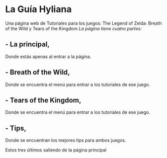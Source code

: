 # La Guía Hyliana
Una página web de Tutoriales para los juegos: The Legend of Zelda: Breath of the Wild y Tears of the Kingdom
*La página tiene cuatro partes:*
## - La principal,
 Donde estás apenas al entrar a la página.
  ## - Breath of the Wild,
 Donde se encuentra el menú para entrar a los tutoriales de ese juego.
  ## - Tears of the Kingdom,
 Donde se encuentra el menú para entrar a los tutoriales de ese juego.
  ## - Tips,
 Donde se encuentran los mejores tips para ambos juegos.

  Estos tres últimos saliendo de la página principal
